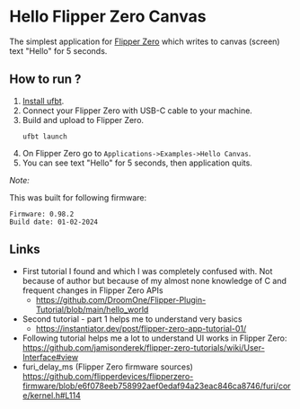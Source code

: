 # Hello Flipper Zero Canvas 
The simplest application for [Flipper Zero](https://flipperzero.one/) which writes to canvas (screen)
text "Hello" for 5 seconds.

## How to run ?

1. [Install ufbt](https://pypi.org/project/ufbt/).
2. Connect your Flipper Zero with USB-C cable to your machine.
2. Build and upload to Flipper Zero.
   ```shell
   ufbt launch
   ```
3. On Flipper Zero go to `Applications->Examples->Hello Canvas`.
4. You can see text "Hello" for 5 seconds, then application quits.

*Note:* 

This was built for following firmware:
```
Firmware: 0.98.2
Build date: 01-02-2024
```

## Links

* First tutorial I found and which I was completely confused with. Not because of author but because of my almost none knowledge of C and frequent changes in Flipper Zero APIs
    * https://github.com/DroomOne/Flipper-Plugin-Tutorial/blob/main/hello_world
* Second tutorial - part 1 helps me to understand very basics
    * https://instantiator.dev/post/flipper-zero-app-tutorial-01/
* Following tutorial helps me a lot to understand UI works in Flipper Zero: https://github.com/jamisonderek/flipper-zero-tutorials/wiki/User-Interface#view
* furi_delay_ms (Flipper Zero firmware sources) https://github.com/flipperdevices/flipperzero-firmware/blob/e6f078eeb758992aef0edaf94a23eac846ca8746/furi/core/kernel.h#L114
 